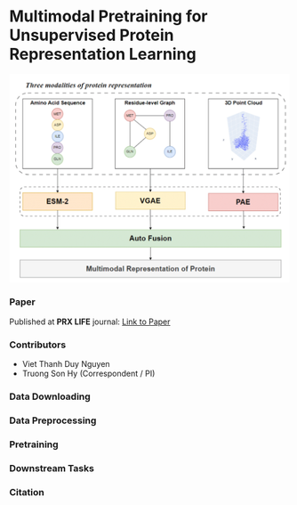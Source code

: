# Multimodal Pretraining for Unsupervised Protein Representation Learning

![framework](./figures/framework.png)

### Paper
Published at **PRX LIFE** journal: [Link to Paper](https://www.overleaf.com/read/kmmxhmngnksd#79de86)

### Contributors
* Viet Thanh Duy Nguyen
* Truong Son Hy (Correspondent / PI)

### Data Downloading

### Data Preprocessing

### Pretraining

### Downstream Tasks

### Citation